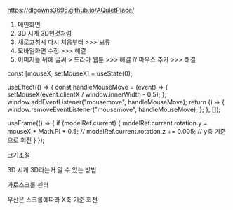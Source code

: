 https://dlgowns3695.github.io/AQuietPlace/

1. 메인화면
2. 3D 시계 3D인것처럼
3. 새로고침시 다시 처음부터 >>> 보류
4. 모바일화면 수정 >>> 해결
5. 이미지들 뒤에 글씨 > 드라마 웹툰 >>> 해결
// 마우스 추가 >>> 해결

const [mouseX, setMouseX] = useState(0);

useEffect(() => { const handleMouseMove = (event) => { setMouseX(event.clientX / window.innerWidth - 0.5); }; window.addEventListener("mousemove", handleMouseMove); return () => { window.removeEventListener("mousemove", handleMouseMove); }; }, []);

useFrame(() => { if (modelRef.current) { modelRef.current.rotation.y = mouseX * Math.PI * 0.5; // modelRef.current.rotation.z += 0.005; // y축 기준으로 회전 } });

크기조절

3D 시계 3D라는거 알 수 있는 방법

가로스크롤 센터

우산은 스크롤에따라 X축 기준 회전